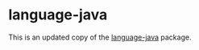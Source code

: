 # language-java

This is an updated copy of the [language-java](https://github.com/mrexodia/language-java) package.
